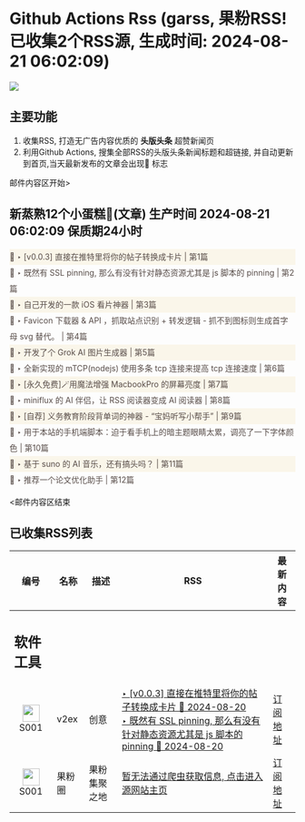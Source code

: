 # Github Actions Rss (garss, 果粉RSS! 已收集2个RSS源, 生成时间: 2024-08-21 06:02:09)

![](https://cdn.jsdelivr.net/gh/xinkeji/garss/_media/ga-rss.png)



## 主要功能
1. 收集RSS, 打造无广告内容优质的 **头版头条** 超赞新闻页
2. 利用Github Actions, 搜集全部RSS的头版头条新闻标题和超链接, 并自动更新到首页,当天最新发布的文章会出现🌈 标志

邮件内容区开始>
<h2>新蒸熟12个小蛋糕🍰(文章) 生产时间 2024-08-21 06:02:09 保质期24小时</h2>

<div style='line-height:3;background-color:#FAF6EA;' ><a href='https://www.v2ex.com/t/1066587#reply0' style="line-height:2;text-decoration:none;display:block;color:#584D49;">🌈 ‣ [v0.0.3] 直接在推特里将你的帖子转换成卡片 | 第1篇</a></div><div style='line-height:3;' ><a href='https://www.v2ex.com/t/1066580#reply2' style="line-height:2;text-decoration:none;display:block;color:#584D49;">🌈 ‣ 既然有 SSL pinning, 那么有没有针对静态资源尤其是 js 脚本的 pinning | 第2篇</a></div><div style='line-height:3;background-color:#FAF6EA;' ><a href='https://www.v2ex.com/t/1066391#reply16' style="line-height:2;text-decoration:none;display:block;color:#584D49;">🌈 ‣ 自己开发的一款 iOS 看片神器 | 第3篇</a></div><div style='line-height:3;' ><a href='https://www.v2ex.com/t/1066532#reply0' style="line-height:2;text-decoration:none;display:block;color:#584D49;">🌈 ‣ Favicon 下载器 & API ，抓取站点识别 + 转发逻辑 - 抓不到图标则生成首字母 svg 替代。 | 第4篇</a></div><div style='line-height:3;background-color:#FAF6EA;' ><a href='https://www.v2ex.com/t/1066519#reply1' style="line-height:2;text-decoration:none;display:block;color:#584D49;">🌈 ‣ 开发了个 Grok AI 图片生成器 | 第5篇</a></div><div style='line-height:3;' ><a href='https://www.v2ex.com/t/1066515#reply0' style="line-height:2;text-decoration:none;display:block;color:#584D49;">🌈 ‣ 全新实现的 mTCP(nodejs) 使用多条 tcp 连接来提高 tcp 连接速度 | 第6篇</a></div><div style='line-height:3;background-color:#FAF6EA;' ><a href='https://www.v2ex.com/t/1066502#reply4' style="line-height:2;text-decoration:none;display:block;color:#584D49;">🌈 ‣ [永久免费]🪄用魔法增强 MacbookPro 的屏幕亮度 | 第7篇</a></div><div style='line-height:3;' ><a href='https://www.v2ex.com/t/1066476#reply2' style="line-height:2;text-decoration:none;display:block;color:#584D49;">🌈 ‣ miniflux 的 AI 伴侣，让 RSS 阅读器变成 AI 阅读器 | 第8篇</a></div><div style='line-height:3;background-color:#FAF6EA;' ><a href='https://www.v2ex.com/t/1066487#reply2' style="line-height:2;text-decoration:none;display:block;color:#584D49;">🌈 ‣ [自荐] 义务教育阶段背单词的神器 - “宝妈听写小帮手” | 第9篇</a></div><div style='line-height:3;' ><a href='https://www.v2ex.com/t/1066484#reply0' style="line-height:2;text-decoration:none;display:block;color:#584D49;">🌈 ‣ 用于本站的手机端脚本：迫于看手机上的暗主题眼睛太累，调亮了一下字体颜色 | 第10篇</a></div><div style='line-height:3;background-color:#FAF6EA;' ><a href='https://www.v2ex.com/t/1066471#reply0' style="line-height:2;text-decoration:none;display:block;color:#584D49;">🌈 ‣ 基于 suno 的 AI 音乐，还有搞头吗？ | 第11篇</a></div><div style='line-height:3;' ><a href='https://www.v2ex.com/t/1066328#reply0' style="line-height:2;text-decoration:none;display:block;color:#584D49;">🌈 ‣ 推荐一个论文优化助手 | 第12篇</a></div>

<邮件内容区结束

## 已收集RSS列表

| 编号 | 名称 | 描述 | RSS | 最新内容 |
| --- | --- | --- | --- | --- |
| <h2 id="软件工具">软件工具</h2> |  |   |  |  |
| <div id="S001" style="text-align: center;"><img src="https://cdn.jsdelivr.net/gh/zhaoolee/garss/_media/favicon/S001.png" width="30px" style="width:30px;height: auto;"/><br><span>S001</span></div> | v2ex | 创意 | [‣ \[v0.0.3\] 直接在推特里将你的帖子转换成卡片 🌈 2024-08-20](https://www.v2ex.com/t/1066587#reply0)<br/>[‣ 既然有 SSL pinning, 那么有没有针对静态资源尤其是 js 脚本的 pinning 🌈 2024-08-20](https://www.v2ex.com/t/1066580#reply2) | [订阅地址](https://www.v2ex.com/feed/tab/creative.xml) |
| <div id="S001" style="text-align: center;"><img src="https://cdn.jsdelivr.net/gh/zhaoolee/garss/_media/favicon/S001.png" width="30px" style="width:30px;height: auto;"/><br><span>S001</span></div> | 果粉圈 | 果粉集聚之地 | [暂无法通过爬虫获取信息, 点击进入源网站主页](https://g0f.cn) | [订阅地址](https://g0f.cn/rss.xml) |



